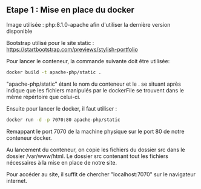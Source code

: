 ## Etape 1 : Mise en place du docker
Image utilisée : php:8.1.0-apache afin d'utiliser la dernière version disponible

Bootstrap utilisé pour le site static : https://startbootstrap.com/previews/stylish-portfolio

Pour lancer le conteneur, la commande suivante doit être utilisée:
```bash
docker build -t apache-php/static .
```
"apache-php/static" étant le nom du conteneur et le . se situant après indique que les fichiers manipulés par le dockerFile se trouvent dans le même répértoire que celui-ci.

Ensuite pour lancer le docker, il faut utiliser :

```bash
docker run -d -p 7070:80 apache-php/static
```

Remappant le port 7070 de la machine physique sur le port 80 de notre conteneur docker.

Au lancement du conteneur, on copie les fichiers du dossier src dans le dossier /var/www/html. Le dossier src contenant tout les fichiers nécessaires à la mise en place de notre site.

Pour accéder au site, il suffit de chercher "localhost:7070" sur le navigateur internet.
